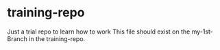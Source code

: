 # training-repo
Just a trial repo to learn how to work
This file should exist on the my-1st-Branch in the training-repo.
